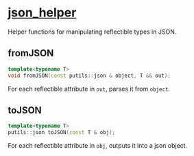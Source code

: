 # [json_helper](json_helper.hpp)

Helper functions for manipulating reflectible types in JSON.

## fromJSON

```cpp
template<typename T>
void fromJSON(const putils::json & object, T && out);
```

For each reflectible attribute in `out`, parses it from `object`.

## toJSON

```cpp
template<typename T>
putils::json toJSON(const T & obj);
```

For each reflectible attribute in `obj`, outputs it into a json object.